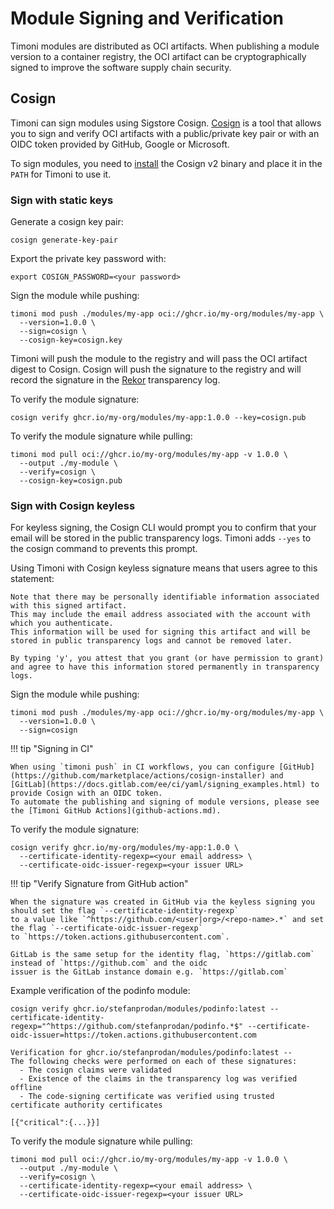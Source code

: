 # Module Signing and Verification

Timoni modules are distributed as OCI artifacts. When publishing a module version to a container registry,
the OCI artifact can be cryptographically signed to improve the software supply chain security.

## Cosign

Timoni can sign modules using Sigstore Cosign.
[Cosign](https://github.com/sigstore/cosign) is a tool that allows you to sign and verify
OCI artifacts with a public/private key pair or with an OIDC token provided by GitHub, Google or Microsoft.

To sign modules, you need to [install](https://docs.sigstore.dev/system_config/installation/)
the Cosign v2 binary and place it in the `PATH` for Timoni to use it.

### Sign with static keys

Generate a cosign key pair:

```shell
cosign generate-key-pair
```

Export the private key password with:

```shell
export COSIGN_PASSWORD=<your password>
```

Sign the module while pushing:

```shell
timoni mod push ./modules/my-app oci://ghcr.io/my-org/modules/my-app \
  --version=1.0.0 \
  --sign=cosign \
  --cosign-key=cosign.key
```

Timoni will push the module to the registry and will pass the OCI artifact digest to Cosign.
Cosign will push the signature to the registry and will record the signature in
the [Rekor](https://github.com/sigstore/rekor) transparency log.

To verify the module signature:

```shell
cosign verify ghcr.io/my-org/modules/my-app:1.0.0 --key=cosign.pub
```

To verify the module signature while pulling:

```shell
timoni mod pull oci://ghcr.io/my-org/modules/my-app -v 1.0.0 \
  --output ./my-module \
  --verify=cosign \
  --cosign-key=cosign.pub
```

### Sign with Cosign keyless

For keyless signing, the Cosign CLI would prompt you to confirm that your email will be stored
in the public transparency logs. Timoni adds `--yes` to the cosign command to prevents this prompt.

Using Timoni with Cosign keyless signature means that users agree to this statement:

```text
Note that there may be personally identifiable information associated with this signed artifact.
This may include the email address associated with the account with which you authenticate.
This information will be used for signing this artifact and will be stored in public transparency logs and cannot be removed later.

By typing 'y', you attest that you grant (or have permission to grant) and agree to have this information stored permanently in transparency logs.
```

Sign the module while pushing:

```shell
timoni mod push ./modules/my-app oci://ghcr.io/my-org/modules/my-app \
  --version=1.0.0 \
  --sign=cosign
```

!!! tip "Signing in CI"

    When using `timoni push` in CI workflows, you can configure [GitHub](https://github.com/marketplace/actions/cosign-installer) and
    [GitLab](https://docs.gitlab.com/ee/ci/yaml/signing_examples.html) to provide Cosign with an OIDC token. 
    To automate the publishing and signing of module versions, please see the [Timoni GitHub Actions](github-actions.md).

To verify the module signature:

```shell
cosign verify ghcr.io/my-org/modules/my-app:1.0.0 \
  --certificate-identity-regexp=<your email address> \
  --certificate-oidc-issuer-regexp=<your issuer URL>
```

!!! tip "Verify Signature from GitHub action"

    When the signature was created in GitHub via the keyless signing you should set the flag `--certificate-identity-regexp`
    to a value like `^https://github.com/<user|org>/<repo-name>.*` and set the flag `--certificate-oidc-issuer-regexp`
    to `https://token.actions.githubusercontent.com`.

    GitLab is the same setup for the identity flag, `https://gitlab.com` instead of `https://github.com` and the oidc
    issuer is the GitLab instance domain e.g. `https://gitlab.com`

Example verification of the podinfo module:

```shell
cosign verify ghcr.io/stefanprodan/modules/podinfo:latest --certificate-identity-regexp="^https://github.com/stefanprodan/podinfo.*$" --certificate-oidc-issuer=https://token.actions.githubusercontent.com

Verification for ghcr.io/stefanprodan/modules/podinfo:latest --
The following checks were performed on each of these signatures:
  - The cosign claims were validated
  - Existence of the claims in the transparency log was verified offline
  - The code-signing certificate was verified using trusted certificate authority certificates

[{"critical":{...}}]
```

To verify the module signature while pulling:

```shell
timoni mod pull oci://ghcr.io/my-org/modules/my-app -v 1.0.0 \
  --output ./my-module \
  --verify=cosign \
  --certificate-identity-regexp=<your email address> \
  --certificate-oidc-issuer-regexp=<your issuer URL>
```

